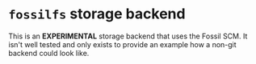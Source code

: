 # `fossilfs` storage backend

This is an **EXPERIMENTAL** storage backend that uses the Fossil SCM. It isn't well tested and only exists to provide an example how a non-git backend could look like.
